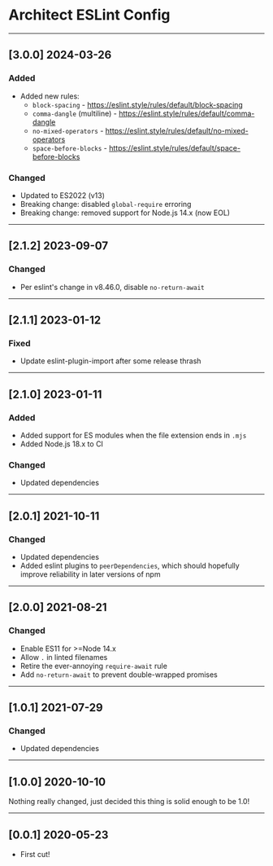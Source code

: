 # Architect ESLint Config

---

## [3.0.0] 2024-03-26

### Added

- Added new rules:
  - `block-spacing` - https://eslint.style/rules/default/block-spacing
  - `comma-dangle` (multiline) - https://eslint.style/rules/default/comma-dangle
  - `no-mixed-operators` - https://eslint.style/rules/default/no-mixed-operators
  - `space-before-blocks` - https://eslint.style/rules/default/space-before-blocks


### Changed

- Updated to ES2022 (v13)
- Breaking change: disabled `global-require` erroring
- Breaking change: removed support for Node.js 14.x (now EOL)

---

## [2.1.2] 2023-09-07

### Changed

- Per eslint's change in v8.46.0, disable `no-return-await`

---

## [2.1.1] 2023-01-12

### Fixed

- Update eslint-plugin-import after some release thrash

---

## [2.1.0] 2023-01-11

### Added

- Added support for ES modules when the file extension ends in `.mjs`
- Added Node.js 18.x to CI


### Changed

- Updated dependencies

---

## [2.0.1] 2021-10-11

### Changed

- Updated dependencies
- Added eslint plugins to `peerDependencies`, which should hopefully improve reliability in later versions of npm

---

## [2.0.0] 2021-08-21

### Changed

- Enable ES11 for >=Node 14.x
- Allow `.` in linted filenames
- Retire the ever-annoying `require-await` rule
- Add `no-return-await` to prevent double-wrapped promises

---

## [1.0.1] 2021-07-29

### Changed

- Updated dependencies

---

## [1.0.0] 2020-10-10

Nothing really changed, just decided this thing is solid enough to be 1.0!

---

## [0.0.1] 2020-05-23

- First cut!
